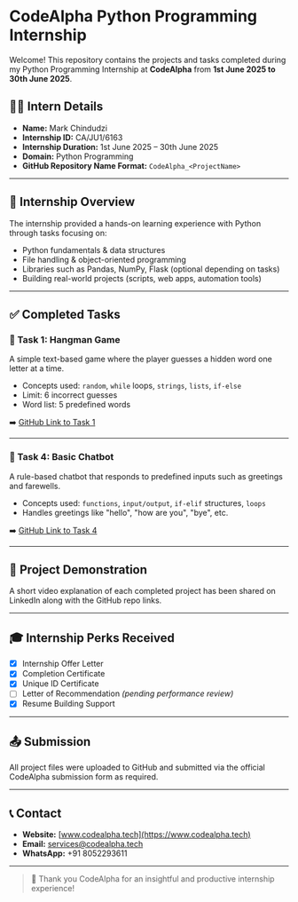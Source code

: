 # CodeAlpha Python Programming Internship

Welcome! This repository contains the projects and tasks completed during my Python Programming Internship at **CodeAlpha** from **1st June 2025 to 30th June 2025**.

## 👨‍💻 Intern Details

- **Name:** Mark Chindudzi  
- **Internship ID:** CA/JU1/6163  
- **Internship Duration:** 1st June 2025 – 30th June 2025  
- **Domain:** Python Programming  
- **GitHub Repository Name Format:** `CodeAlpha_<ProjectName>`

---

## 📌 Internship Overview

The internship provided a hands-on learning experience with Python through tasks focusing on:

- Python fundamentals & data structures  
- File handling & object-oriented programming  
- Libraries such as Pandas, NumPy, Flask (optional depending on tasks)  
- Building real-world projects (scripts, web apps, automation tools)

---

## ✅ Completed Tasks

### 🔹 Task 1: Hangman Game  
A simple text-based game where the player guesses a hidden word one letter at a time.

- Concepts used: `random`, `while` loops, `strings`, `lists`, `if-else`  
- Limit: 6 incorrect guesses  
- Word list: 5 predefined words  

➡️ [GitHub Link to Task 1](#)

---

### 🔹 Task 4: Basic Chatbot  
A rule-based chatbot that responds to predefined inputs such as greetings and farewells.

- Concepts used: `functions`, `input/output`, `if-elif` structures, `loops`  
- Handles greetings like "hello", "how are you", "bye", etc.  

➡️ [GitHub Link to Task 4](#)

---

## 🎥 Project Demonstration

A short video explanation of each completed project has been shared on LinkedIn along with the GitHub repo links.

---

## 🎓 Internship Perks Received

- [x] Internship Offer Letter  
- [x] Completion Certificate  
- [x] Unique ID Certificate  
- [ ] Letter of Recommendation *(pending performance review)*  
- [x] Resume Building Support  

---

## 📤 Submission

All project files were uploaded to GitHub and submitted via the official CodeAlpha submission form as required.

---

## 📞 Contact

- **Website:** [www.codealpha.tech](https://www.codealpha.tech)  
- **Email:** services@codealpha.tech  
- **WhatsApp:** +91 8052293611  

---

> 🚀 Thank you CodeAlpha for an insightful and productive internship experience!
